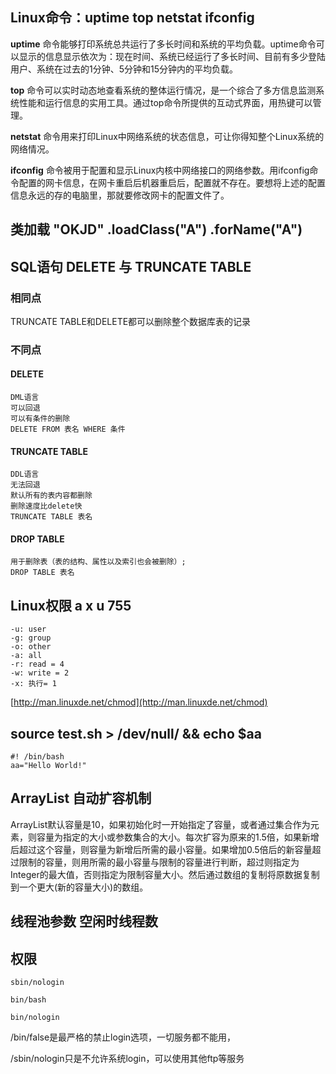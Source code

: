 ## Linux命令：uptime top netstat ifconfig

**uptime** 命令能够打印系统总共运行了多长时间和系统的平均负载。uptime命令可以显示的信息显示依次为：现在时间、系统已经运行了多长时间、目前有多少登陆用户、系统在过去的1分钟、5分钟和15分钟内的平均负载。

**top** 命令可以实时动态地查看系统的整体运行情况，是一个综合了多方信息监测系统性能和运行信息的实用工具。通过top命令所提供的互动式界面，用热键可以管理。

**netstat** 命令用来打印Linux中网络系统的状态信息，可让你得知整个Linux系统的网络情况。

**ifconfig** 命令被用于配置和显示Linux内核中网络接口的网络参数。用ifconfig命令配置的网卡信息，在网卡重启后机器重启后，配置就不存在。要想将上述的配置信息永远的存的电脑里，那就要修改网卡的配置文件了。

## 类加载 "OKJD" .loadClass("A") .forName("A")

## SQL语句 DELETE 与 TRUNCATE TABLE

### 相同点
TRUNCATE TABLE和DELETE都可以删除整个数据库表的记录

### 不同点
#### DELETE
	DML语言
	可以回退
	可以有条件的删除
	DELETE FROM 表名 WHERE 条件

#### TRUNCATE TABLE
	DDL语言
	无法回退
	默认所有的表内容都删除
	删除速度比delete快
	TRUNCATE TABLE 表名

#### DROP TABLE
	用于删除表（表的结构、属性以及索引也会被删除）;
	DROP TABLE 表名

## Linux权限 a x u 755

	-u: user
	-g: group
	-o: other
	-a: all
	-r: read = 4
	-w: write = 2
	-x: 执行= 1


[http://man.linuxde.net/chmod](http://man.linuxde.net/chmod)

## source test.sh > /dev/null/ && echo $aa

	#! /bin/bash
	aa="Hello World!"

## ArrayList 自动扩容机制

ArrayList默认容量是10，如果初始化时一开始指定了容量，或者通过集合作为元素，则容量为指定的大小或参数集合的大小。每次扩容为原来的1.5倍，如果新增后超过这个容量，则容量为新增后所需的最小容量。如果增加0.5倍后的新容量超过限制的容量，则用所需的最小容量与限制的容量进行判断，超过则指定为Integer的最大值，否则指定为限制容量大小。然后通过数组的复制将原数据复制到一个更大(新的容量大小)的数组。

## 线程池参数 空闲时线程数

## 权限
	sbin/nologin
	
	bin/bash
	
	bin/nologin

/bin/false是最严格的禁止login选项，一切服务都不能用，

/sbin/nologin只是不允许系统login，可以使用其他ftp等服务
 